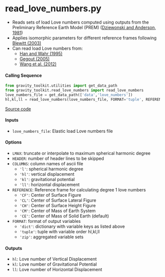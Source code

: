 read_love_numbers.py
====================

 - Reads sets of load Love numbers computed using outputs from the Preliminary Reference Earth Model (PREM) ([Dziewonski and Anderson, 1981](https://doi.org/10.1016/0031-9201(81)90046-7))
 - Applies isomorphic parameters for different reference frames following [Blewitt (2003)](https://doi.org/10.1029/2002JB002082)
 - Can read load Love numbers from:
    * [Han and Wahr (1995)](https://doi.org/10.1111/j.1365-246X.1995.tb01819.x)
    * [Gegout (2005)](http://gemini.gsfc.nasa.gov/aplo/)
    * [Wang et al. (2012)](https://doi.org/10.1016/j.cageo.2012.06.022)

#### Calling Sequence
```python
from gravity_toolkit.utilities import get_data_path
from gravity_toolkit.read_love_numbers import read_love_numbers
love_numbers_file = get_data_path(['data','love_numbers'])
hl,kl,ll = read_love_numbers(love_numbers_file, FORMAT='tuple', REFERENCE='CF')
```
[Source code](https://github.com/tsutterley/read-GRACE-harmonics/blob/main/gravity_toolkit/read_love_numbers.py)

#### Inputs
 - `love_numbers_file`: Elastic load Love numbers file

#### Options
 - `LMAX`: truncate or interpolate to maximum spherical harmonic degree
 - `HEADER`: number of header lines to be skipped
 - `COLUMNS`: column names of ascii file
     * `'l'`: spherical harmonic degree
     * `'hl'`: vertical displacement
     * `'kl'`: gravitational potential
     * `'ll'`: horizontal displacement
 - `REFERENCE`: Reference frame for calculating degree 1 love numbers
     * `'CF'`: Center of Surface Figure
     * `'CL'`: Center of Surface Lateral Figure
     * `'CH'`: Center of Surface Height Figure
     * `'CM'`: Center of Mass of Earth System
     * `'CE'`: Center of Mass of Solid Earth (default)
 - `FORMAT`: format of output variables
     * `'dict'`: dictionary with variable keys as listed above
     * `'tuple'`: tuple with variable order hl,kl,ll
     * `'zip'`: aggregated variable sets

#### Outputs
 - `hl`: Love number of Vertical Displacement
 - `kl`: Love number of Gravitational Potential
 - `ll`: Love number of Horizontal Displacement
